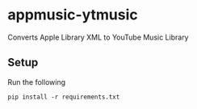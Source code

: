 # appmusic-ytmusic
Converts Apple Library XML to YouTube Music Library

## Setup
Run the following

`pip install -r requirements.txt`

